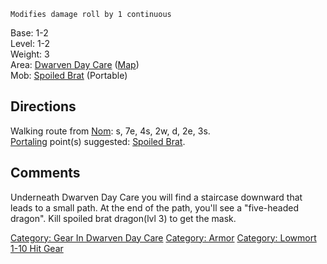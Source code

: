 `Modifies damage roll by 1 continuous`

Base: 1-2  
Level: 1-2  
Weight: 3  
Area: [Dwarven Day Care](:Category:_Dwarven_Day_Care "wikilink")
([Map](Dwarven_Day_Care_Map "wikilink"))  
Mob: [Spoiled Brat](Spoiled_Brat "wikilink") (Portable)  

## Directions

Walking route from [Nom](Nom "wikilink"): s, 7e, 4s, 2w, d, 2e, 3s.  
[Portaling](Portal "wikilink") point(s) suggested: [Spoiled
Brat](Spoiled_Brat "wikilink").  

## Comments

Underneath Dwarven Day Care you will find a staircase downward that
leads to a small path. At the end of the path, you'll see a "five-headed
dragon". Kill spoiled brat dragon(lvl 3) to get the mask.

[Category: Gear In Dwarven Day
Care](Category:_Gear_In_Dwarven_Day_Care "wikilink") [Category:
Armor](Category:_Armor "wikilink") [Category: Lowmort 1-10 Hit
Gear](Category:_Lowmort_1-10_Hit_Gear "wikilink")
